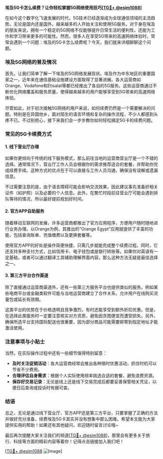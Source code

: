 **埃及5G卡怎么续费？让你轻松掌握5G网络使用技巧[[TG💪+ @esim1088](https://t.me/s/esim1088)]**

在如今这个数字化飞速发展的时代，5G技术已经逐渐成为全球通信领域的主流趋势。无论是国内还是国外，越来越多的人开始关注和使用5G服务。对于身在埃及的朋友来说，拥有一个稳定的5G网络不仅能够提升日常生活的便利性，还能为工作和学习带来更多的可能性。然而，很多人在享受5G带来的高速网络体验时，常常会遇到一个问题：埃及的5G卡怎么续费呢？今天，我们就来详细聊聊这个问题。

### 埃及5G网络的普及情况

首先，让我们简单了解一下埃及的5G网络发展现状。埃及作为中东地区的重要国家之一，近年来在通信基础设施建设方面取得了显著进展。各大运营商如Orange、Vodafone和Etisalat等都已经推出了各自的5G服务。这些运营商通过不断优化网络覆盖和服务质量，使得越来越多的用户能够享受到5G带来的高速网络体验。

尽管如此，对于初次接触5G网络的用户来说，如何续费仍然是一个需要解决的问题。特别是在异国他乡，面对陌生的语言环境和复杂的操作流程，不少人都感到头疼不已。不过别担心，接下来我们会一步步教你如何轻松搞定5G卡的续费问题。

### 常见的5G卡续费方式

#### 1. 线下营业厅办理

如果你更倾向于传统的线下服务模式，那么前往当地的运营商营业厅是一个不错的选择。通常情况下，营业厅工作人员会根据你的需求推荐适合的套餐，并帮助你完成续费手续。这种方式的优点在于可以直接与工作人员沟通，确保没有误解或遗漏信息。

不过需要注意的是，由于语言障碍可能会影响交流效果，因此建议事先准备好相关证件（如护照）以及必要的个人信息。此外，在繁忙时段前往营业厅可能会遇到排队等待的情况，所以最好提前规划好时间。

#### 2. 官方APP自助服务

随着移动互联网的发展，许多运营商都推出了官方应用程序，方便用户随时随地进行业务办理。以Orange为例，其推出的“Orange Egypt”应用就提供了丰富的功能，包括查询账单、充值缴费以及更换套餐等。

使用官方APP的好处是操作简便快捷，只需几步就能完成整个续费过程。同时，它还支持多种支付方式，比如信用卡、电子钱包或是银行转账等。如果你对英语有一定基础，或者可以通过翻译工具辅助理解界面内容，那么这种方法无疑是最佳选择之一。

#### 3. 第三方平台合作渠道

除了直接通过运营商渠道外，还有一些第三方服务平台也提供类似的服务。例如某些电商平台或金融类软件可能与当地运营商建立了合作关系，允许用户在线购买流量包或延长有效期。

这类平台的优势在于价格透明且竞争激烈，有时还能享受到额外折扣优惠。但是，在选择此类服务时一定要注意核实对方资质，避免因贪图便宜而遭受损失。另外，确保所选平台支持国际配送也很重要，因为部分商品可能需要邮寄到指定地址才能激活使用。

### 注意事项与小贴士

当然，在实际操作过程中还有一些细节值得特别留意：

- **及时关注促销活动**：各大运营商经常会推出各种限时优惠活动，抓住时机可以节省不少费用。
- **合理评估自身需求**：根据个人实际使用频率挑选合适的套餐，避免浪费资源。
- **保存好交易记录**：无论是线上还是线下交易完成后都要妥善保管相关凭证，以便日后查询或投诉时有据可查。

### 结语

总之，无论是通过线下营业厅、官方APP还是第三方平台，只要掌握了正确的方法并做好充分准备，续费埃及5G卡其实并没有想象中那么困难。希望本文能为大家提供实用的帮助！如果还有其他疑问，欢迎随时留言讨论哦~

最后再次提醒大家关注我们的频道[[TG💪+ @esim1088](https://t.me/s/esim1088)]，那里会有更多关于旅行、科技等方面的精彩内容等着你！记得点击链接加入我们吧！

[[TG💪+ @esim1088](https://t.me/s/esim1088) ![Image](https://i.postimg.cc/4NQfJmqS/Snipaste-2025-05-13-00-14-12.png)]